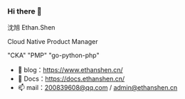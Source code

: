 ### Hi there 👋

沈旭 Ethan.Shen 

Cloud Native Product Manager

"CKA" "PMP" "go-python-php"

- 🤔 blog：https://www.ethanshen.cn/
- 💬 Docs：https://docs.ethanshen.cn/
- 📫 mail：200839608@qq.com / admin@ethanshen.cn



<!--
**A-Ethan/A-Ethan** is a ✨ _special_ ✨ repository because its `README.md` (this file) appears on your GitHub profile.

Here are some ideas to get you started:

- 🔭 I’m currently working on ...
- 🌱 I’m currently learning ...
- 👯 I’m looking to collaborate on ...
- 🤔 I’m looking for help with ...
- 💬 Ask me about ...
- 📫 How to reach me: ...
- 😄 Pronouns: ...
- ⚡ Fun fact: ...
-->

